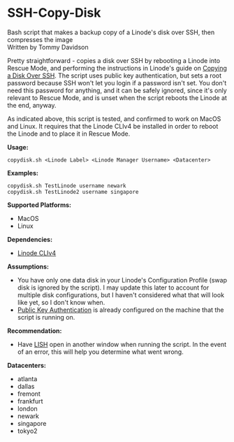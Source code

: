 # SSH-Copy-Disk
Bash script that makes a backup copy of a Linode's disk over SSH, then compresses the image  
Written by Tommy Davidson

Pretty straightforward - copies a disk over SSH by rebooting a Linode into Rescue Mode, and performing the instructions in Linode's guide on [Copying a Disk Over SSH](https://www.linode.com/docs/migrate-to-linode/disk-images/copying-a-disk-image-over-ssh). The script uses public key authentication, but sets a root password because SSH won't let you login if a password isn't set. You don't need this password for anything, and it can be safely ignored, since it's only relevant to Rescue Mode, and is unset when the script reboots the Linode at the end, anyway.

As indicated above, this script is tested, and confirmed to work on MacOS and Linux. It requires that the Linode CLIv4 be installed in order to reboot the Linode and to place it in Rescue Mode.

**Usage:**
```
copydisk.sh <Linode Label> <Linode Manager Username> <Datacenter>  
```

**Examples:**
```
copydisk.sh TestLinode username newark
copydisk.sh TestLinode2 username singapore
```

**Supported Platforms:**
- MacOS
- Linux

**Dependencies:**
- [Linode CLIv4](https://www.linode.com/docs/platform/api/using-the-linode-cli/)

**Assumptions:**
- You have only one data disk in your Linode's Configuration Profile (swap disk is ignored by the script). I may update this later to account for multiple disk configurations, but I haven't considered what that will look like yet, so I don't know when.
- [Public Key Authentication](https://www.linode.com/docs/security/authentication/use-public-key-authentication-with-ssh/) is already configured on the machine that the script is running on.

**Recommendation:**
- Have [LISH](https://www.linode.com/docs/networking/using-the-linode-shell-lish/) open in another window when running the script. In the event of an error, this will help you determine what went wrong.

**Datacenters:**
- atlanta
- dallas
- fremont
- frankfurt
- london
- newark
- singapore
- tokyo2
